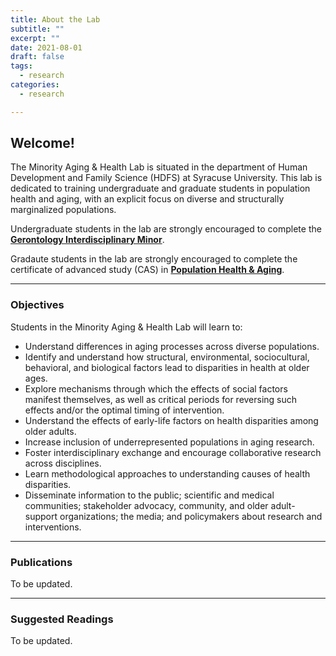 ```yaml
---
title: About the Lab
subtitle: ""
excerpt: ""
date: 2021-08-01
draft: false
tags:
  - research
categories:
  - research

---
```



## Welcome!

The Minority Aging & Health Lab is situated in the department of Human Development and Family Science (HDFS) at Syracuse University. This lab is dedicated to training undergraduate and graduate students in population health and aging, with an explicit focus on diverse and structurally marginalized populations.  

Undergraduate students in the lab are strongly encouraged to complete the [**Gerontology Interdisciplinary Minor**](https://asi.syr.edu/education/undergraduate-gerontology-minor/).

Gradaute students in the lab are strongly encouraged to complete the certificate of advanced study (CAS) in [**Population Health & Aging**](https://asi.syr.edu/education/21602-2/).

---

### Objectives 

Students in the Minority Aging & Health Lab will learn to:

- Understand differences in aging processes across diverse populations. 
- Identify and understand how structural, environmental, sociocultural, behavioral, and biological factors lead to disparities in health at older ages.
- Explore mechanisms through which the effects of social factors manifest themselves, as well as critical periods for reversing such effects and/or the optimal timing of intervention.
- Understand the effects of early-life factors on health disparities among older adults.
- Increase inclusion of underrepresented populations in aging research.
- Foster interdisciplinary exchange and encourage collaborative research across disciplines.
- Learn methodological approaches to understanding causes of health disparities.
- Disseminate information to the public; scientific and medical communities; stakeholder advocacy, community, and older adult-support organizations; the media; and policymakers about research and interventions.



---

### Publications

To be updated.


---

### Suggested Readings

To be updated.
 
